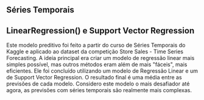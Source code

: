 ## Séries Temporais
## LinearRegression() e Support Vector Regression
Este modelo preditivo foi feito a partir do curso de Séries Temporais do Kaggle e aplicado ao dataset da competição Store Sales - Time Series Forecasting.
A ideia principal era criar um modelo de regressão linear mais simples possível, mas outros métodos eram além de mais "fáceis", mais eficientes.
Ele foi concluído utilizando um modelo de Regressão Linear e um de Support Vector Regression. O resultado final é uma média entre as previsões de cada modelo.
Considero este modelo o mais desafiador até agora, as previsões com séries temporais são realmente mais complexas.

